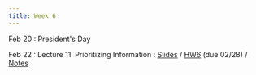```yaml
---
title: Week 6
---
```


Feb 20
: President's Day

Feb 22
: Lecture 11: Prioritizing Information
    : [Slides](https://docs.google.com/presentation/d/1P_bz1yjjKqzefJE553uynLmqEd747Q4BfN1DHUJ59uY/edit?usp=sharing) / [HW6](/assets/hw6/hw6.pdf) (due 02/28) / [Notes](https://forecasting.quarto.pub/book/prioritizing-information.html)  

<!-- Feb 25 -->
<!-- : Discussion 6 -->
<!--     : [Discussion Worksheet](https://docs.google.com/document/d/1INf-KSQUIgWckdyRkBTIOi8C2BTilBKYBtbilgTJWbQ/edit?usp=sharing) -->
